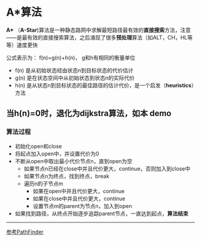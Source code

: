 # A\*算法

**A\*** （**A-Star**)算法是一种静态路网中求解最短路径最有效的**直接搜索**方法，注意——是最有效的直接搜索算法，之后涌现了很多**预处理**算法（如ALT，CH，HL等等）速度更快

公式表示为： f(n)=g(n)+h(n)， g和h有相同的衡量单位

* f(n) 是从初始状态经由状态n到目标状态的代价估计
* g(n) 是在状态空间中从初始状态到状态n的实际代价
* h(n) 是从状态n到目标状态的最佳路径的估计代价，是一个启发（**heuristics**）方法

## 当h(n)=0时，退化为dijkstra算法，如本 demo

### 算法过程

* 初始化open和close
* 将起点加入open中，并设置代价为0
* 不断从open中取出最小代价节点n，直到open为空
  * 如果节点n已经在close中并且代价更大，continue，否则加入到close中
  * 如果节点n为终点，找到终点，break
  * 遍历n的子节点m
    * 如果在open中并且代价更大，continue
    * 如果在close中并且代价更大，continue
    * 设置节点m的parent为节点n，加入到open
* 如果找到路径，从终点开始逐步追踪parent节点，一直达到起点，**算法结束**
---

[参考PathFinder](https://github.com/Supegg/PathFinder)
